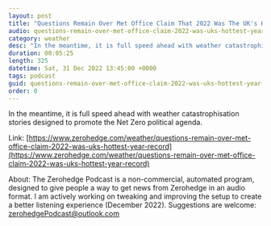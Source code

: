 ```yaml
---
layout: post
title: "Questions Remain Over Met Office Claim That 2022 Was The UK's Hottest Year On Record"
audio: questions-remain-over-met-office-claim-2022-was-uks-hottest-year-record-10
category: weather
desc: "In the meantime, it is full speed ahead with weather catastrophisation stories designed to promote the Net Zero political agenda. "
duration: 00:05:25
length: 325
datetime: Sat, 31 Dec 2022 13:45:00 +0000
tags: podcast
guid: questions-remain-over-met-office-claim-2022-was-uks-hottest-year-record-0
order: 0
---
```

In the meantime, it is full speed ahead with weather catastrophisation stories designed to promote the Net Zero political agenda. 

Link: [https://www.zerohedge.com/weather/questions-remain-over-met-office-claim-2022-was-uks-hottest-year-record](https://www.zerohedge.com/weather/questions-remain-over-met-office-claim-2022-was-uks-hottest-year-record)

About: The Zerohedge Podcast is a non-commercial, automated program, designed to give people a way to get news from Zerohedge in an audio format.  I am actively working on tweaking and improving the setup to create a better listening experience (December 2022).  Suggestions are welcome: [zerohedgePodcast@outlook.com](mailto:zerohedgePodcast@outlook.com)